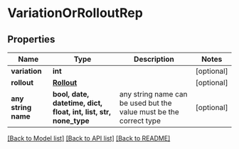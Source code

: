 # VariationOrRolloutRep


## Properties
Name | Type | Description | Notes
------------ | ------------- | ------------- | -------------
**variation** | **int** |  | [optional] 
**rollout** | [**Rollout**](Rollout.md) |  | [optional] 
**any string name** | **bool, date, datetime, dict, float, int, list, str, none_type** | any string name can be used but the value must be the correct type | [optional]

[[Back to Model list]](../README.md#documentation-for-models) [[Back to API list]](../README.md#documentation-for-api-endpoints) [[Back to README]](../README.md)


